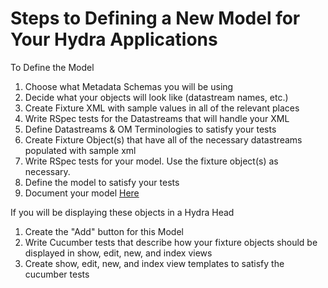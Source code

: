 # Steps to Defining a New Model for Your Hydra Applications

To Define the Model

1.  Choose what Metadata Schemas you will be using
2.  Decide what your objects will look like (datastream names, etc.)
3.  Create Fixture XML with sample values in all of the relevant places
4.  Write RSpec tests for the Datastreams that will handle your XML
5.  Define Datastreams & OM Terminologies to satisfy your tests
6.  Create Fixture Object(s) that have all of the necessary datastreams populated with sample xml
7.  Write RSpec tests for your model. Use the fixture object(s) as necessary.
8.  Define the model to satisfy your tests
9.  Document your model [Here](https://github.com/projecthydra/active_fedora/wiki/Models-in-the-Wild)

If you will be displaying these objects in a Hydra Head

1.  Create the "Add" button for this Model
2.  Write Cucumber tests that describe how your fixture objects should be displayed in show, edit, new, and index views
3.  Create show, edit, new, and index view templates to satisfy the cucumber tests

